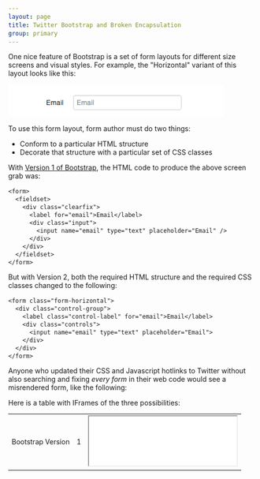 ```yaml
---
layout: page
title: Twitter Bootstrap and Broken Encapsulation
group: primary
---
```


One nice feature of Bootstrap is a set of form layouts for different size
screens and visual styles. For example, the "Horizontal" variant of this layout
looks like this:

<img src="form-element.png" />

To use this form layout, form author must do two things:

*  Conform to a particular HTML structure
*  Decorate that structure with a particular set of CSS classes

With [Version 1 of
Bootstrap](https://github.com/twitter/bootstrap/blob/1905a992d9cc8f1160930edad6ec5d52eaf06d85/docs/index.html),
the HTML code to produce the above screen grab was:

    <form>
      <fieldset>
        <div class="clearfix">
          <label for="email">Email</label>
          <div class="input">
            <input name="email" type="text" placeholder="Email" />
          </div>
        </div>
      </fieldset>
    </form>

But with Version 2, both the required HTML structure and the required CSS
classes changed to the following:

    <form class="form-horizontal">
      <div class="control-group">
        <label class="control-label" for="email">Email</label>
        <div class="controls">
          <input name="email" type="text" placeholder="Email">
        </div>
      </div>
    </form>

Anyone who updated their CSS and Javascript hotlinks to Twitter without also
searching and fixing *every form* in their web code would see a misrendered
form, like the following:

Here is a table with IFrames of the three possibilities:

<table>
 <tr>
   <td>Bootstrap Version</td>
   <td>1</td>
   <td rowspan="2">
     <iframe src="bootstrap-v1-v1.html" style="width: 300px; height: 100px;" />
   </td>
 </tr>
 <tr>
   <td>HTML Style</td>
   <td>1</td>
 </tr>
 <tr>
   <td>Bootstrap Version</td>
   <td>2</td>
   <td rowspan="2">
     <iframe src="bootstrap-v2-v2.html" style="width: 300px; height: 100px;" />
   </td>
 </tr>
 <tr>
   <td>HTML Style</td>
   <td>2</td>
 </tr>
 <tr>
   <td>Bootstrap Version</td>
   <td style="background-color: #FA5858">2</td>
   <td rowspan="2">
     <iframe src="bootstrap-v1-v2.html" style="width: 300px; height: 100px;" />
   </td>
 </tr>
 <tr>
   <td>HTML Style</td>
   <td style="background-color: #FA5858">1</td>
 </tr>
</table>





